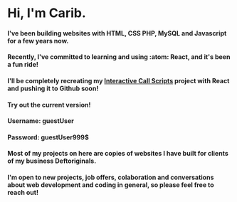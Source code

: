 # Hi, I'm Carib.

#### I've been building websites with HTML, CSS PHP, MySQL and Javascript for a few years now.

#### Recently, I've committed to learning and using :atom: React, and it's been a fun ride!

#### I'll be completely recreating my [Interactive Call Scripts](https://www.deftoriginals.com/interactive-call-scripts/) project with React and pushing it to Github soon!

#### Try out the current version!
#### **Username:** guestUser
#### **Password:** guestUser999$

#### Most of my projects on here are copies of websites I have built for clients of my business Deftoriginals.

#### I'm open to new projects, job offers, colaboration and conversations about web development and coding in general, so please feel free to reach out!
